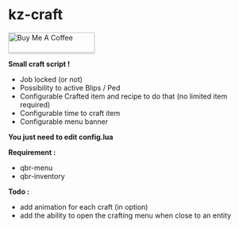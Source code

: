 # kz-craft

<a href="https://www.buymeacoffee.com/dotkz" target="_blank"><img src="https://www.buymeacoffee.com/assets/img/custom_images/orange_img.png" alt="Buy Me A Coffee" style="height: 41px !important;width: 174px !important;box-shadow: 0px 3px 2px 0px rgba(190, 190, 190, 0.5) !important;-webkit-box-shadow: 0px 3px 2px 0px rgba(190, 190, 190, 0.5) !important;" ></a>

<strong>Small craft script !</strong>

- Job locked (or not)
- Possibility to active Blips / Ped
- Configurable Crafted item and recipe to do that (no limited item required) 
- Configurable time to craft item
- Configurable menu banner

<strong>You just need to edit config.lua</strong>

<strong>Requirement :</strong>
- qbr-menu
- qbr-inventory

<strong>Todo :</strong>
- add animation for each craft (in option)
- add the ability to open the crafting menu when close to an entity
